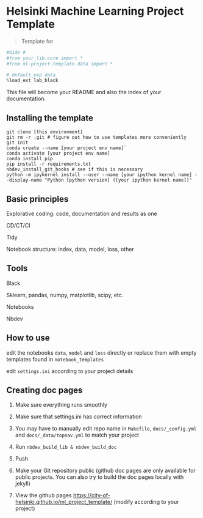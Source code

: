 # Helsinki Machine Learning Project Template
> Template for 


```python
#hide #
#from your_lib.core import *
#from ml-project-template.data import *
```

```python
# default_exp data
%load_ext lab_black
```

This file will become your README and also the index of your documentation.

## Installing the template

```
git clone [this environment]
git rm -r .git # figure out how to use templates more conveniently
git init
conda create --name [your project env name]`
conda activate [your project env name]
conda install pip
pip install -r requirements.txt
nbdev_install_git_hooks # see if this is necessary
python -m ipykernel install --user --name [your ipython kernel name] --display-name "Python [python version] ([your ipython kernel name])"

```

## Basic principles

Explorative coding: code, documentation and results as one

CD/CT/CI

Tidy

Notebook structure: index, data, model, loss, other

## Tools

Black

Sklearn, pandas, numpy, matplotlib, scipy, etc.

Notebooks

Nbdev



## How to use

edit the notebooks `data`, `model` and `loss` directly or replace them with empty templates found in `notebook_templates`

edit `settings.ini` according to your project details



## Creating doc pages

1. Make sure everything runs smoothly

2. Make sure that settings.ini has correct information

3. You may have to manually edit repo name in `Makefile`, `docs/_config.yml` and `docs/_data/topnav.yml` to match your project

4. Run `nbdev_build_lib & nbdev_build_doc`

5. Push

6. Make your Git repository public (github doc pages are only available for public projects. You can also try to build the doc pages locally with jekyll)

7. View the github pages https://city-of-helsinki.github.io/ml_project_template/ (modify according to your project)

